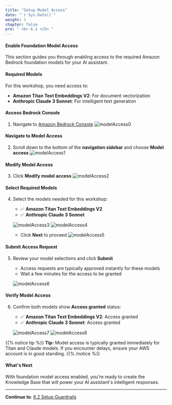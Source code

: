 ```yaml
---
title: "Setup Model Access"
date: "`r Sys.Date()`"
weight: 1
chapter: false
pre: " <b> 6.1 </b> "
---
```


#### Enable Foundation Model Access

This section guides you through enabling access to the required Amazon Bedrock foundation models for your AI assistant.

#### Required Models

For this workshop, you need access to:

- **Amazon Titan Text Embeddings V2**: For document vectorization
- **Anthropic Claude 3 Sonnet**: For intelligent text generation

#### Access Bedrock Console

1. Navigate to [Amazon Bedrock Console](https://us-east-1.console.aws.amazon.com/bedrock/home?region=us-east-1#/overview)
   ![modelAccess0](/images/6/modelAccess0.png?width=91pc)

#### Navigate to Model Access

2. Scroll down to the bottom of the **navigation sidebar** and choose **Model access**
   ![modelAccess1](/images/6/modelAccess10a.png?width=90pc)

#### Modify Model Access

3. Click **Modify model access**
   ![modelAccess2](/images/6/modelAccess20b.png?width=91pc)

#### Select Required Models

4. Select the models needed for this workshop:

   - ✅ **Amazon Titan Text Embeddings V2**
   - ✅ **Anthropic Claude 3 Sonnet**

   ![modelAccess3](/images/6/modelAccess30a.png?width=91pc)
   ![modelAccess4](/images/6/modelAccess40a.png?width=91pc)

   - Click **Next** to proceed
     ![modelAccess5](/images/6/modelAccess50a.png?width=91pc)

#### Submit Access Request

5. Review your model selections and click **Submit**

   - Access requests are typically approved instantly for these models
   - Wait a few minutes for the access to be granted

   ![modelAccess6](/images/6/modelAccess60a.png?width=91pc)

#### Verify Model Access

6. Confirm both models show **Access granted** status:

   - ✅ **Amazon Titan Text Embeddings V2**: Access granted
   - ✅ **Anthropic Claude 3 Sonnet**: Access granted

   ![modelAccess7](/images/6/modelAccess70a.png?width=91pc)
   ![modelAccess8](/images/6/modelAccess80a.png?width=90pc)

{{% notice tip %}}
**Tip:** Model access is typically granted immediately for Titan and Claude models. If you encounter delays, ensure your AWS account is in good standing.
{{% /notice %}}

#### What's Next

With foundation model access enabled, you're ready to create the Knowledge Base that will power your AI assistant's intelligent responses.

---

**Continue to**: [6.2 Setup Guardrails](../6.2-guardrails/)
